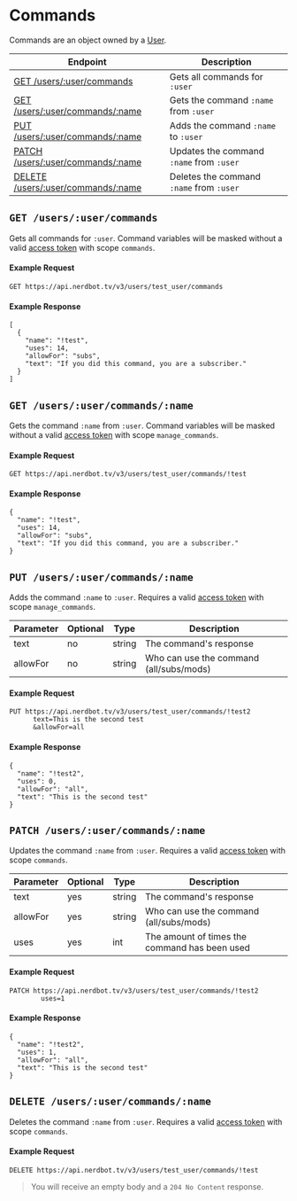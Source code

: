 # Commands
Commands are an object owned by a [User](users.md).

Endpoint|Description
---|---
[GET /users/:user/commands](#get-usersusercommands)|Gets all commands for `:user`
[GET /users/:user/commands/:name](#get-usersusercommandsname)|Gets the command `:name` from `:user`
[PUT /users/:user/commands/:name](#put-usersusercommandsname)|Adds the command `:name` to `:user`
[PATCH /users/:user/commands/:name](#patch-usersusercommandsname)|Updates the command `:name` from `:user`
[DELETE /users/:user/commands/:name](#delete-usersusercommandsname)|Deletes the command `:name` from `:user`

## `GET /users/:user/commands`
Gets all commands for `:user`. Command variables will be masked without a valid [access token](../authentication.md) with scope `commands`.

#### Example Request
    GET https://api.nerdbot.tv/v3/users/test_user/commands
#### Example Response
    [
      {
        "name": "!test",
        "uses": 14,
        "allowFor": "subs",
        "text": "If you did this command, you are a subscriber."
      }
    ]

## `GET /users/:user/commands/:name`
Gets the command `:name` from `:user`. Command variables will be masked without a valid [access token](../authentication.md) with scope `manage_commands`.

#### Example Request
    GET https://api.nerdbot.tv/v3/users/test_user/commands/!test
#### Example Response
    {
      "name": "!test",
      "uses": 14,
      "allowFor": "subs",
      "text": "If you did this command, you are a subscriber."
    }

## `PUT /users/:user/commands/:name`
Adds the command `:name` to `:user`. Requires a valid [access token](../authentication.md) with scope `manage_commands`.

Parameter|Optional|Type|Description
---|---|---|---
text|no|string|The command's response
allowFor|no|string|Who can use the command (all/subs/mods)

#### Example Request
    PUT https://api.nerdbot.tv/v3/users/test_user/commands/!test2
          text=This is the second test
          &allowFor=all
#### Example Response
    {
      "name": "!test2",
      "uses": 0,
      "allowFor": "all",
      "text": "This is the second test"
    }

## `PATCH /users/:user/commands/:name`
Updates the command `:name` from `:user`. Requires a valid [access token](../authentication.md) with scope `commands`.

Parameter|Optional|Type|Description
---|---|---|---
text|yes|string|The command's response
allowFor|yes|string|Who can use the command (all/subs/mods)
uses|yes|int|The amount of times the command has been used

#### Example Request
    PATCH https://api.nerdbot.tv/v3/users/test_user/commands/!test2
            uses=1
#### Example Response
    {
      "name": "!test2",
      "uses": 1,
      "allowFor": "all",
      "text": "This is the second test"
    }

## `DELETE /users/:user/commands/:name`
Deletes the command `:name` from `:user`. Requires a valid [access token](../authentication.md) with scope `commands`.

#### Example Request
    DELETE https://api.nerdbot.tv/v3/users/test_user/commands/!test
> You will receive an empty body and a `204 No Content` response.
